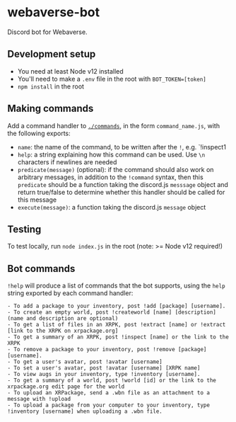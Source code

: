 # webaverse-bot

Discord bot for Webaverse.

## Development setup
- You need at least Node v12 installed
- You'll need to make a `.env` file in the root with `BOT_TOKEN=[token]`
- `npm install` in the root

## Making commands

Add a command handler to [`./commands`](./commands), in the form `command_name.js`, with the following exports:
- `name`: the name of the command, to be written after the `!`, e.g. `!inspect1
- `help`: a string explaining how this command can be used. Use `\n` characters if newlines are needed
- `predicate(message)` (optional): if the command should also work on arbitrary messages, in addition to the `!command` syntax, then this `predicate` should be a function taking the discord.js `messsage` object and return true/false to determine whether this handler should be called for this message
- `execute(message)`: a function taking the discord.js `message` object

## Testing

To test locally, run `node index.js` in the root (note: >= Node v12 required!)

## Bot commands

`!help` will produce a list of commands that the bot supports, using the `help` string exported by each command handler:

```
- To add a package to your inventory, post !add [package] [username].
- To create an empty world, post !createworld [name] [description] (name and description are optional)
- To get a list of files in an XRPK, post !extract [name] or !extract [link to the XRPK on xrpackage.org]
- To get a summary of an XRPK, post !inspect [name] or the link to the XRPK
- To remove a package to your inventory, post !remove [package] [username].
- To get a user's avatar, post !avatar [username]
- To set a user's avatar, post !avatar [username] [XRPK name]
- To view augs in your inventory, type !inventory [username].
- To get a summary of a world, post !world [id] or the link to the xrpackage.org edit page for the world
- To upload an XRPackage, send a .wbn file as an attachment to a message with !upload
- To upload a package from your computer to your inventory, type !inventory [username] when uploading a .wbn file.
```
